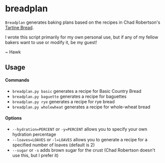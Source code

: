 breadplan
=========

`Breadplan` generates baking plans based on the recipes in Chad Robertson's [Tartine Bread](http://www.tartinebread.com).

I wrote this script primarily for my own personal use, but if any of my fellow bakers want to use or modify it, be my guest!

~ Hawk


## Usage


#### Commands

+ `breadplan.py basic` generates a recipe for Basic Country Bread
+ `breadplan.py baguette` generates a recipe for baguettes
+ `breadplan.py rye` generates a recipe for rye bread
+ `breadplan.py wholewheat` generates a recipe for whole-wheat bread

#### Options

+ `--hydration=PERCENT` or `-y=PERCENT` allows you to specify your own hydration percentage
+ `--loaves=LOAVES` or `-l=LOAVES` allows you to generate a recipe for a specified number of loaves (default is 2)
+ `--sugar` or `-s` adds brown sugar for the crust (Chad Robertson doesn't use this, but I prefer it)
